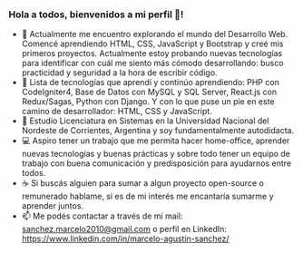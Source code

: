 ### Hola a todos, bienvenidos a mi perfil 👋!

- 🌱 Actualmente me encuentro explorando el mundo del Desarrollo Web. Comencé aprendiendo HTML, CSS, JavaScript y Bootstrap y creé mis primeros proyectos. Actualmente estoy probando nuevas tecnologías para identificar con cuál me siento más cómodo desarrollando: busco practicidad y seguridad a la hora de escribir código.
- :memo: Lista de tecnologías que aprendí y continúo aprendiendo: PHP con CodeIgniter4, Base de Datos con MySQL y SQL Server, React.js con Redux/Sagas, Python con Django. Y con lo que puse un pie en este camino de desarrollador: HTML, CSS y JavaScript.
- :book: Estudio Licenciatura en Sistemas en la Universidad Nacional del Nordeste de Corrientes, Argentina y soy fundamentalmente autodidacta.
- :computer: Aspiro tener un trabajo que me permita hacer home-office, aprender nuevas tecnologías y buenas prácticas y sobre todo tener un equipo de trabajo con buena comunicación y predisposición para ayudarnos entre todos.
- :coffee: Si buscás alguien para sumar a algun proyecto open-source o remunerado hablame, si es de mi interés me encantaría sumarme y aprender juntos.
- 📫 Me podés contactar a través de mi mail: sanchez.marcelo2010@gmail.com o perfil en LinkedIn: https://www.linkedin.com/in/marcelo-agustin-sanchez/

